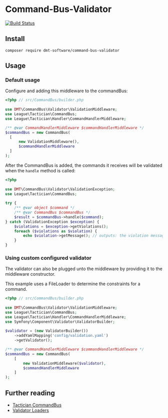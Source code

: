 # Command-Bus-Validator

[![Build Status](https://travis-ci.org/dmt-software/command-bus-validator.svg?branch=master)](https://travis-ci.org/dmt-software/command-bus-validator)

## Install
`composer require dmt-software/command-bus-validator`

## Usage

### Default usage

Configure and adding this middleware to the commandBus:
```php
<?php // src/CommandBus/builder.php
      
use DMT\CommandBus\Validator\ValidationMiddleware;
use League\Tactician\CommandBus;
use League\Tactician\Handler\CommandHandlerMiddleware;

/** @var CommandHandlerMiddleware $commandHandlerMiddleware */
$commandBus = new CommandBus(
  [
      new ValidationMiddleware(),
      $commandHandlerMiddleware 
  ]
);
```
After the CommandBus is added, the commands it receives will be validated when the `handle` method is called:
```php
<?php
 
use DMT\CommandBus\Validator\ValidationException;
use League\Tactician\CommandBus;
 
try {
    /** @var object $command */
    /** @var CommandBus $commandBus */
    $result = $commandBus->handle($command);
} catch (ValidationException $exception) {
    $violations = $exception->getViolations();
    foreach ($violations as $violation) {
        echo $violation->getMessage(); // outputs: the violation message(s)
    }
}
```

### Using custom configured validator 

The validator can also be plugged unto the middleware by providing it to the middleware constructor.

This example uses a FileLoader to determine the constraints for a command.
```php
<?php // src/CommandBus/builder.php
 
use DMT\CommandBus\Validator\ValidationMiddleware;
use League\Tactician\CommandBus;
use League\Tactician\Handler\CommandHandlerMiddleware;
use Symfony\Component\Validator\ValidatorBuilder;
 
$validator = (new ValidatorBuilder())
    ->addYamlMapping('config/validation.yaml')
    ->getValidator();

/** @var CommandHandlerMiddleware $commandHandlerMiddleware */
$commandBus = new CommandBus(
    [
        new ValidationMiddleware($validator),
        $commandHandlerMiddleware 
    ]
);

```

## Further reading

- [Tactician CommandBus](http://tactician.thephpleague.com/)
- [Validator Loaders](https://symfony.com/doc/current/components/validator/resources.html)

